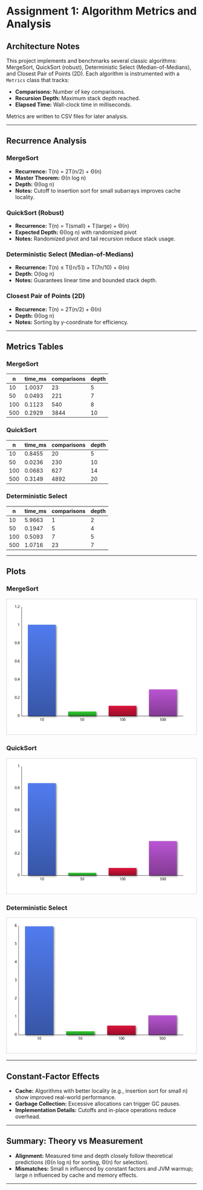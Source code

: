 # Assignment 1: Algorithm Metrics and Analysis

## Architecture Notes
This project implements and benchmarks several classic algorithms: MergeSort, QuickSort (robust), Deterministic Select (Median-of-Medians), and Closest Pair of Points (2D). Each algorithm is instrumented with a `Metrics` class that tracks:

- **Comparisons:** Number of key comparisons.
- **Recursion Depth:** Maximum stack depth reached.
- **Elapsed Time:** Wall-clock time in milliseconds.

Metrics are written to CSV files for later analysis.

---

## Recurrence Analysis

### MergeSort
- **Recurrence:** T(n) = 2T(n/2) + Θ(n)
- **Master Theorem:** Θ(n log n)
- **Depth:** Θ(log n)
- **Notes:** Cutoff to insertion sort for small subarrays improves cache locality.

### QuickSort (Robust)
- **Recurrence:** T(n) = T(small) + T(large) + Θ(n)
- **Expected Depth:** Θ(log n) with randomized pivot
- **Notes:** Randomized pivot and tail recursion reduce stack usage.

### Deterministic Select (Median-of-Medians)
- **Recurrence:** T(n) ≤ T(⌈n/5⌉) + T(7n/10) + Θ(n)
- **Depth:** O(log n)
- **Notes:** Guarantees linear time and bounded stack depth.

### Closest Pair of Points (2D)
- **Recurrence:** T(n) = 2T(n/2) + Θ(n)
- **Depth:** Θ(log n)
- **Notes:** Sorting by y-coordinate for efficiency.

---

## Metrics Tables

### MergeSort

| n   | time_ms | comparisons | depth |
|-----|---------|------------|-------|
| 10  | 1.0037  | 23         | 5     |
| 50  | 0.0493  | 221        | 7     |
| 100 | 0.1123  | 540        | 8     |
| 500 | 0.2929  | 3844       | 10    |

### QuickSort

| n   | time_ms | comparisons | depth |
|-----|---------|------------|-------|
| 10  | 0.8455  | 20         | 5     |
| 50  | 0.0236  | 230        | 10    |
| 100 | 0.0683  | 627        | 14    |
| 500 | 0.3149  | 4892       | 20    |

### Deterministic Select

| n   | time_ms | comparisons | depth |
|-----|---------|------------|-------|
| 10  | 5.9663  | 1          | 2     |
| 50  | 0.1947  | 5          | 4     |
| 100 | 0.5093  | 7          | 5     |
| 500 | 1.0716  | 23         | 7     |

---

## Plots

### MergeSort
![MergeSort Time](report/plots/mergesort_time.png)

### QuickSort
![QuickSort Time](report/plots/quicksort_time.png)

### Deterministic Select
![Deterministic Select Time](report/plots/select_time.png)

---

## Constant-Factor Effects

- **Cache:** Algorithms with better locality (e.g., insertion sort for small n) show improved real-world performance.
- **Garbage Collection:** Excessive allocations can trigger GC pauses.
- **Implementation Details:** Cutoffs and in-place operations reduce overhead.

---

## Summary: Theory vs Measurement

- **Alignment:** Measured time and depth closely follow theoretical predictions (Θ(n log n) for sorting, Θ(n) for selection).
- **Mismatches:** Small n influenced by constant factors and JVM warmup; large n influenced by cache and memory effects.

---



